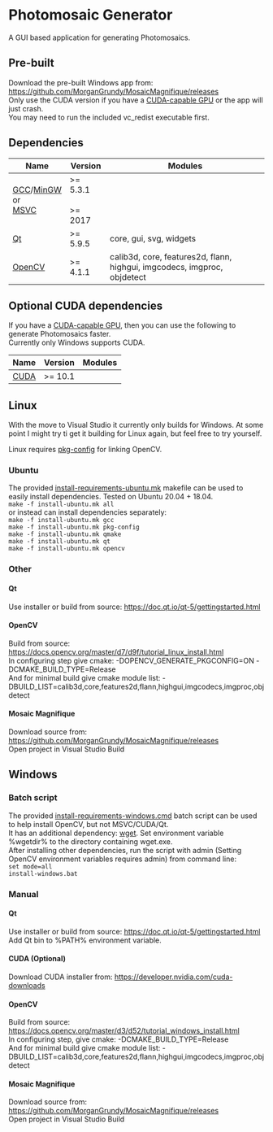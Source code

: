 # Photomosaic Generator
A GUI based application for generating Photomosaics.

## Pre-built
Download the pre-built Windows app from: https://github.com/MorganGrundy/MosaicMagnifique/releases  
Only use the CUDA version if you have a [CUDA-capable GPU](https://developer.nvidia.com/cuda-gpus) or the app will just crash.  
You may need to run the included vc_redist executable first.


## Dependencies
| Name | Version | Modules |
| - | - | - |
| [GCC](https://gcc.gnu.org/)/[MinGW](http://www.mingw.org/) <br> or <br> [MSVC](https://visualstudio.microsoft.com/visual-cpp-build-tools/) | >= 5.3.1 <br> <br> >= 2017 | |
| [Qt](https://www.qt.io/) | >= 5.9.5 | core, gui, svg, widgets |
| [OpenCV](https://opencv.org/) | >= 4.1.1 | calib3d, core, features2d, flann, highgui, imgcodecs, imgproc, objdetect |

## Optional CUDA dependencies
If you have a [CUDA-capable GPU](https://developer.nvidia.com/cuda-gpus), then you can use the following to generate Photomosaics faster.  
Currently only Windows supports CUDA.

| Name | Version | Modules |
| - | - | - |
| [CUDA](https://developer.nvidia.com/cuda-zone) | >= 10.1 | |


## Linux
With the move to Visual Studio it currently only builds for Windows. At some point I might try ti get it building for Linux again, but feel free to try yourself.

Linux requires [pkg-config](https://www.freedesktop.org/wiki/Software/pkg-config/) for linking OpenCV.

### Ubuntu
The provided [install-requirements-ubuntu.mk](https://github.com/MorganGrundy/MosaicMagnifique/blob/master/install-requirements-ubuntu.mk) makefile can be used to easily install dependencies. Tested on Ubuntu 20.04 + 18.04.  
`make -f install-ubuntu.mk all`  
or instead can install dependencies separately:  
`make -f install-ubuntu.mk gcc`  
`make -f install-ubuntu.mk pkg-config`  
`make -f install-ubuntu.mk qmake`  
`make -f install-ubuntu.mk qt`  
`make -f install-ubuntu.mk opencv`  

### Other
#### Qt
Use installer or build from source: https://doc.qt.io/qt-5/gettingstarted.html

#### OpenCV
Build from source: https://docs.opencv.org/master/d7/d9f/tutorial_linux_install.html  
In configuring step give cmake: -DOPENCV_GENERATE_PKGCONFIG=ON -DCMAKE_BUILD_TYPE=Release  
And for minimal build give cmake module list: -DBUILD_LIST=calib3d,core,features2d,flann,highgui,imgcodecs,imgproc,objdetect

#### Mosaic Magnifique
Download source from: https://github.com/MorganGrundy/MosaicMagnifique/releases  
Open project in Visual Studio
Build

## Windows
### Batch script
The provided [install-requirements-windows.cmd](https://github.com/MorganGrundy/MosaicMagnifique/blob/master/install-requirements-windows.cmd) batch script can be used to help install OpenCV, but not MSVC/CUDA/Qt.  
It has an additional dependency: [wget](https://www.gnu.org/software/wget/). Set environment variable %wgetdir% to the directory containing wget.exe.  
After installing other dependencies, run the script with admin (Setting OpenCV environment variables requires admin) from command line:  
`set mode=all`  
`install-windows.bat`  

### Manual
#### Qt
Use installer or build from source: https://doc.qt.io/qt-5/gettingstarted.html  
Add Qt bin to %PATH% environment variable.

#### CUDA (Optional)
Download CUDA installer from: https://developer.nvidia.com/cuda-downloads  

#### OpenCV
Build from source: https://docs.opencv.org/master/d3/d52/tutorial_windows_install.html  
In configuring step, give cmake: -DCMAKE_BUILD_TYPE=Release  
And for minimal build give cmake module list: -DBUILD_LIST=calib3d,core,features2d,flann,highgui,imgcodecs,imgproc,objdetect 

#### Mosaic Magnifique
Download source from: https://github.com/MorganGrundy/MosaicMagnifique/releases  
Open project in Visual Studio
Build